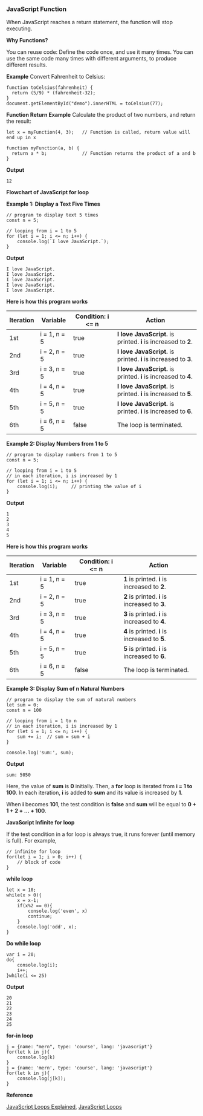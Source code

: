 ### JavaScript Function
When JavaScript reaches a return statement, the function will stop executing.

**Why Functions?**

You can reuse code: Define the code once, and use it many times.
You can use the same code many times with different arguments, to produce different results.

**Example**
Convert Fahrenheit to Celsius:

```node 
function toCelsius(fahrenheit) {
  return (5/9) * (fahrenheit-32);
}
document.getElementById("demo").innerHTML = toCelsius(77);
```

**Function Return Example**
Calculate the product of two numbers, and return the result:

```node
let x = myFunction(4, 3);   // Function is called, return value will end up in x

function myFunction(a, b) {
  return a * b;             // Function returns the product of a and b
}
```
**Output**

```node
12
```

**Flowchart of JavaScript for loop**

**Example 1: Display a Text Five Times**

```node
// program to display text 5 times
const n = 5;

// looping from i = 1 to 5
for (let i = 1; i <= n; i++) {
    console.log(`I love JavaScript.`);
}
```
**Output**

```node
I love JavaScript.
I love JavaScript.
I love JavaScript.
I love JavaScript.
I love JavaScript.
```

**Here is how this program works**

| Iteration | Variable | Condition: i <= n | Action |
| --- | ---- | -------- | -------- |
| 1st | i = 1, n = 5 | true | **I love JavaScript.** is printed. **i** is increased to **2**. | 
| 2nd | i = 2, n = 5 | true | **I love JavaScript.** is printed. **i** is increased to **3**. | 
| 3rd | i = 3, n = 5 | true | **I love JavaScript.** is printed. **i** is increased to **4**. | 
| 4th | i = 4, n = 5 | true | **I love JavaScript.** is printed. **i** is increased to **5**. | 
| 5th | i = 5, n = 5 | true | **I love JavaScript.** is printed. **i** is increased to **6**. | 
| 6th | i = 6, n = 5 | false | The loop is terminated. | 

**Example 2: Display Numbers from 1 to 5**

```node
// program to display numbers from 1 to 5
const n = 5;

// looping from i = 1 to 5
// in each iteration, i is increased by 1
for (let i = 1; i <= n; i++) {
    console.log(i);     // printing the value of i
}
```
**Output**

```node
1
2
3
4
5
```

**Here is how this program works**

| Iteration | Variable | Condition: i <= n | Action |
| --- | ---- | -------- | -------- |
| 1st | i = 1, n = 5 | true | **1** is printed. **i** is increased to **2**. | 
| 2nd | i = 2, n = 5 | true | **2** is printed. **i** is increased to **3**. | 
| 3rd | i = 3, n = 5 | true | **3** is printed. **i** is increased to **4**. | 
| 4th | i = 4, n = 5 | true | **4** is printed. **i** is increased to **5**. | 
| 5th | i = 5, n = 5 | true | **5** is printed. **i** is increased to **6**. | 
| 6th | i = 6, n = 5 | false | The loop is terminated. | 

**Example 3: Display Sum of n Natural Numbers**

```node
// program to display the sum of natural numbers
let sum = 0;
const n = 100

// looping from i = 1 to n
// in each iteration, i is increased by 1
for (let i = 1; i <= n; i++) {
    sum += i;  // sum = sum + i
}

console.log('sum:', sum);
```

**Output**

```node
sum: 5050
```

Here, the value of **sum** is **0** initially. Then, a **for** loop is iterated from **i = 1 to 100**. In each iteration, **i** is added to **sum** and its value is increased by **1**.

When **i** becomes **101**, the test condition is **false** and **sum** will be equal to **0 + 1 + 2 + ... + 100**.


**JavaScript Infinite for loop**

If the test condition in a for loop is always true, it runs forever (until memory is full). For example,

```node
// infinite for loop
for(let i = 1; i > 0; i++) {
    // block of code
}
```

**while loop**

```node
let x = 10;
while(x > 0){
    x = x-1;
    if(x%2 == 0){
        console.log('even', x)
        continue;
    }
    console.log('odd', x);
}
```

**Do while loop**

```node 
var i = 20;
do{
    console.log(i);
    i++;
}while(i <= 25)
```

**Output**

```node
20
21
22
23
24
25
```

**for-in loop**

```node
j = {name: "mern", type: 'course', lang: 'javascript'}
for(let k in j){
    console.log(k)
}
j = {name: 'mern', type: 'course', lang: 'javascript'}
for(let k in j){
    console.log(j[k]);
}
```


**Reference**

[JavaScript Loops Explained](https://www.freecodecamp.org/news/javascript-loops-explained-for-loop-for/),
[JavaScript Loops](https://www.javatpoint.com/javascript-loop)